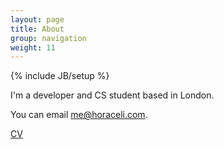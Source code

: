 ```yaml
---
layout: page
title: About
group: navigation
weight: 11
---
```

{% include JB/setup %}

I'm a developer and CS student based in London.

You can email [me@horaceli.com](mailto:me@horaceli.com).

[CV](https://dl.dropboxusercontent.com/s/q0z69k3dgljhpu0/CV.docx?dl=1)

